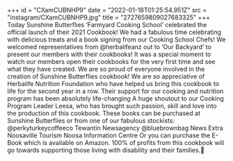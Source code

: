 +++
id = "CXamCUBNHP9"
date = "2022-01-18T01:25:54.951Z"
src = "instagram/CXamCUBNHP9.jpg"
title = "2727659809027683325"
+++
Today Sunshine Butterflies ‘Farmyard Cooking School’ celebrated the official launch of their 2021 Cookbook! We had a fabulous time celebrating with delicious treats and a book signing from our Cooking School Chefs! We welcomed representatives from @herbalifeanz out to ‘Our Backyard’ to present our members with their cookbooks! It was a special moment to watch our members open their cookbooks for the very first time and see what they have created. We are so proud of everyone involved in the creation of Sunshine Butterflies cookbook! We are so appreciative of Herbalife Nutrition Foundation who have helped us bring this cookbook to life for the second year in a row. Their support for our cooking and nutrition program has been absolutely life-changing A huge shoutout to our Cooking Program Leader Leesa, who has brought such passion, skill and love into the production of this cookbook. These books can be purchased at Sunshine Butterflies or from one of our fabulous stockists: @perkyturkeycoffeeco Tewantin Newsagency @bluebrownbag News Extra Noosaville Tourism Noosa Information Centre Or you can purchase the E-Book which is available on Amazon. 100% of profits from this cookbook will go towards supporting those living with disability and their families.💜